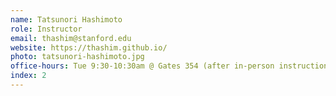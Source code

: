 ```yaml
---
name: Tatsunori Hashimoto
role: Instructor
email: thashim@stanford.edu
website: https://thashim.github.io/
photo: tatsunori-hashimoto.jpg
office-hours: Tue 9:30-10:30am @ Gates 354 (after in-person instruction resumes)
index: 2
---
```

